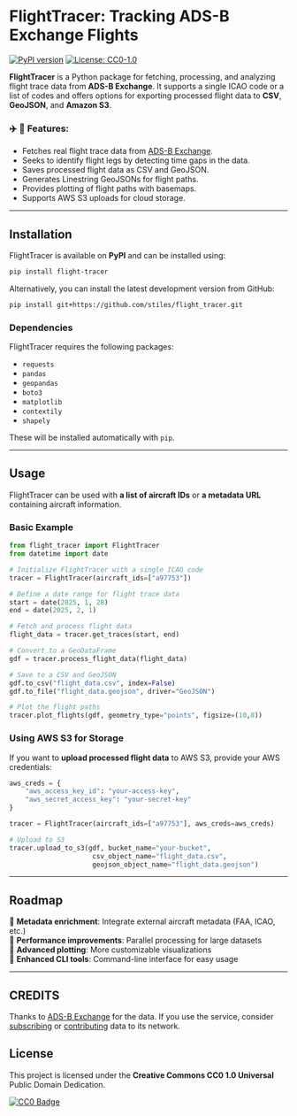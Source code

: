 # FlightTracer: Tracking ADS-B Exchange Flights

[![PyPI version](https://img.shields.io/pypi/v/flight-tracer.svg)](https://pypi.org/project/flight-tracer/)
[![License: CC0-1.0](https://licensebuttons.net/p/zero/1.0/88x31.png)](https://creativecommons.org/publicdomain/zero/1.0/)

**FlightTracer** is a Python package for fetching, processing, and analyzing flight trace data from **ADS-B Exchange**. It supports a single ICAO code or a list of codes and offers options for exporting processed flight data to **CSV**, **GeoJSON**, and **Amazon S3**.

### :airplane: :helicopter: Features:
- Fetches real flight trace data from [ADS-B Exchange](https://globe.adsbexchange.com/).
- Seeks to identify flight legs by detecting time gaps in the data.
- Saves processed flight data as CSV and GeoJSON.
- Generates Linestring GeoJSONs for flight paths.
- Provides plotting of flight paths with basemaps.
- Supports AWS S3 uploads for cloud storage.

---

## **Installation**
FlightTracer is available on **PyPI** and can be installed using:

```bash
pip install flight-tracer
```

Alternatively, you can install the latest development version from GitHub:

```bash
pip install git+https://github.com/stiles/flight_tracer.git
```

### **Dependencies**
FlightTracer requires the following packages:
- `requests`
- `pandas`
- `geopandas`
- `boto3`
- `matplotlib`
- `contextily`
- `shapely`

These will be installed automatically with `pip`.

---

## **Usage**
FlightTracer can be used with **a list of aircraft IDs** or **a metadata URL** containing aircraft information.

### **Basic Example**
```python
from flight_tracer import FlightTracer
from datetime import date

# Initialize FlightTracer with a single ICAO code
tracer = FlightTracer(aircraft_ids=["a97753"])

# Define a date range for flight trace data
start = date(2025, 1, 28)
end = date(2025, 2, 1)

# Fetch and process flight data
flight_data = tracer.get_traces(start, end)

# Convert to a GeoDataFrame
gdf = tracer.process_flight_data(flight_data)

# Save to a CSV and GeoJSON
gdf.to_csv("flight_data.csv", index=False)
gdf.to_file("flight_data.geojson", driver="GeoJSON")

# Plot the flight paths
tracer.plot_flights(gdf, geometry_type="points", figsize=(10,8))
```

### **Using AWS S3 for Storage**
If you want to **upload processed flight data** to AWS S3, provide your AWS credentials:

```python
aws_creds = {
    "aws_access_key_id": "your-access-key",
    "aws_secret_access_key": "your-secret-key"
}

tracer = FlightTracer(aircraft_ids=["a97753"], aws_creds=aws_creds)

# Upload to S3
tracer.upload_to_s3(gdf, bucket_name="your-bucket",
                     csv_object_name="flight_data.csv",
                     geojson_object_name="flight_data.geojson")
```

---

## **Roadmap**
🔹 **Metadata enrichment**: Integrate external aircraft metadata (FAA, ICAO, etc.)  
🔹 **Performance improvements**: Parallel processing for large datasets  
🔹 **Advanced plotting**: More customizable visualizations  
🔹 **Enhanced CLI tools**: Command-line interface for easy usage  

---

## **CREDITS**
Thanks to [ADS-B Exchange](https://globe.adsbexchange.com/) for the data. If you use the service, consider [subscribing](https://store.adsbexchange.com/collections/subscriptions) or [contributing](https://www.adsbexchange.com/ways-to-join-the-exchange/) data to its network. 

## **License**
This project is licensed under the **Creative Commons CC0 1.0 Universal** Public Domain Dedication.

[![CC0 Badge](https://licensebuttons.net/p/zero/1.0/88x31.png)](https://creativecommons.org/publicdomain/zero/1.0/legalcode)